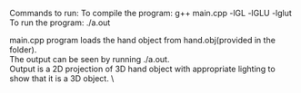 Commands to run:
To compile the program: g++ main.cpp -lGL -lGLU -lglut
To run the program: ./a.out

main.cpp program loads the hand object from hand.obj(provided in the folder). \
The output can be seen by running ./a.out. \
Output is a 2D projection of 3D hand object with appropriate lighting to show that it is a 3D object. \
